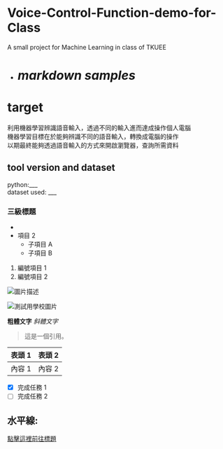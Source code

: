# Voice-Control-Function-demo-for-Class
A small project for Machine Learning in class of TKUEE

- # *markdown samples*
# target
利用機器學習辨識語音輸入，透過不同的輸入進而達成操作個人電腦  
機器學習目標在於能夠辨識不同的語音輸入，轉換成電腦的操作  
以期最終能夠透過語音輸入的方式來開啟瀏覽器，查詢所需資料  
## tool version and dataset
python:___  
dataset used: ___
### 三級標題

- 
- 項目 2
  - 子項目 A
  - 子項目 B
1. 編號項目 1
2. 編號項目 2

![圖片描述](圖片連結)

![測試用學校圖片](http://www.ee.tku.edu.tw/wp-content/uploads/2017/03/%E6%B7%A1%E6%B1%9F%E5%A4%A7%E5%AD%B8%E9%9B%BB%E6%A9%9F-06.png)  

**粗體文字**
*斜體文字*

> 這是一個引用。

| 表頭 1 | 表頭 2 |
| ------ | ------ |
| 內容 1 | 內容 2 |

- [x] 完成任務 1
- [ ] 完成任務 2

水平線:
---

[點擊這裡前往標題](#標題)
